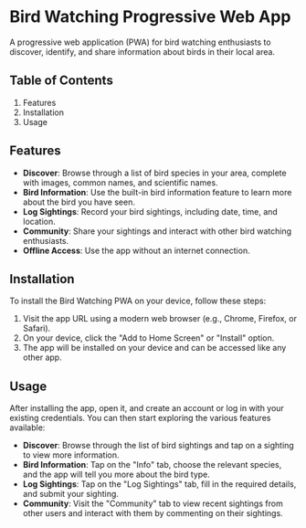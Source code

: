 # Bird Watching Progressive Web App
A progressive web application (PWA) for bird watching enthusiasts to discover, identify, and share information about birds in their local area.

## Table of Contents
1. Features
2. Installation
3. Usage

[//]: # (4. Contributing)

[//]: # (5. License)

## Features
* **Discover**: Browse through a list of bird species in your area, complete with images, common names, and scientific names.
* **Bird Information**: Use the built-in bird information feature to learn more about the bird you have seen.
* **Log Sightings**: Record your bird sightings, including date, time, and location.
* **Community**: Share your sightings and interact with other bird watching enthusiasts.
* **Offline Access**: Use the app without an internet connection.

## Installation

To install the Bird Watching PWA on your device, follow these steps:

1. Visit the app URL using a modern web browser (e.g., Chrome, Firefox, or Safari).
2. On your device, click the "Add to Home Screen" or "Install" option.
3. The app will be installed on your device and can be accessed like any other app.

## Usage
After installing the app, open it, and create an account or log in with your existing credentials. You can then start exploring the various features available:

* **Discover**: Browse through the list of bird sightings and tap on a sighting to view more information.
* **Bird Information**: Tap on the "Info" tab, choose the relevant species, and the app will tell you more about the bird type.
* **Log Sightings**: Tap on the "Log Sightings" tab, fill in the required details, and submit your sighting.
* **Community**: Visit the "Community" tab to view recent sightings from other users and interact with them by commenting on their sightings.

[//]: # (## Contributing)

[//]: # (We welcome contributions from the community! If you're interested in contributing to the Bird Watching PWA, follow these steps:)

[//]: # ()
[//]: # (1. Fork the repository on GitHub. )

[//]: # (2. Clone your fork to your local machine. )

[//]: # (3. Create a new branch for your feature or bugfix. )

[//]: # (4. Make your changes, ensuring that they adhere to the project's coding standards and guidelines. )

[//]: # (5. Push your changes to your fork on GitHub. )

[//]: # (6. Open a pull request against the main repository, providing a detailed description of your changes and any additional context that might be helpful for the maintainers.)

[//]: # ()
[//]: # (Please note that not all pull requests may be accepted, but we appreciate your effort and time in contributing to the project.)

[//]: # ()
[//]: # (## sLicense)

[//]: # (The Bird Watching Progressive Web App is released under the MIT License. For more information, please refer to the LICENSE file in the repository.)
